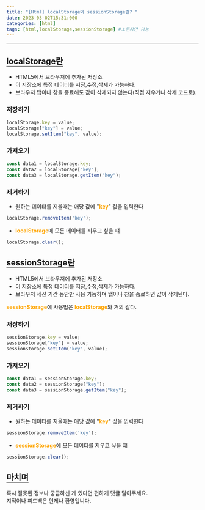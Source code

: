 ```yaml
---
title: "[Html] localStorage와 sessionStorage란? "
date: 2023-03-02T15:31:000
categories: [html]
tags: [html,localStorage,sessionStorage] #소문자만 가능
---
```


---

## <b style="border-bottom:2px solid gray">localStorage란</b>
- HTML5에서 브라우저에 추가된 저장소
- 이 저장소에 특정 데이터를 저장,수정,삭제가 가능하다.
- 브라우저 탭이나 창을 종료해도 값이 삭제되지 않는다(직접 지우거나 삭제 코드로).

### <b>저장하기</b>
```js
localStorage.key = value;
localStorage["key"] = value;
localStorage.setItem("key", value);
```

### <b>가져오기</b>
```js
const data1 = localStorage.key;
const data2 = localStorage["key"];
const data3 = localStorage.getItem("key");
```

### <b>제거하기</b>
- 원하는 데이터를 지울때는 애당 값에 "<strong style="color:orange">key</strong>" 값을 입력한다
```js
localStorage.removeItem('key');
```

- <strong style="color:orange">localStorage</strong>에 모든 데이터를 지우고 싶을 떄
```js
localStorage.clear();
```


## <b style="border-bottom:2px solid gray">sessionStorage란</b>
- HTML5에서 브라우저에 추가된 저장소
- 이 저장소에 특정 데이터를 저장,수정,삭제가 가능하다.
- 브라우저 세션 기간 동안만 사용 가능하며 탭이나 창을 종료하면 값이 삭제된다.

<p><strong style="color:orange">sessionStorage</strong>에 사용법은 <strong style="color:orange">localStorage</strong>와 거의 같다.</p>

### <b>저장하기</b>
```js
sessionStorage.key = value;
sessionStorage["key"] = value;
sessionStorage.setItem("key", value);
```

### <b>가져오기</b>
```js
const data1 = sessionStorage.key;
const data2 = sessionStorage["key"];
const data3 = sessionStorage.getItem("key");
```

### <b>제거하기</b>
- 원하는 데이터를 지울때는 애당 값에 "<strong style="color:orange">key</strong>" 값을 입력한다
```js
sessionStorage.removeItem('key');
```

- <strong style="color:orange">sessionStorage</strong>에 모든 데이터를 지우고 싶을 떄
```js
sessionStorage.clear();
```

## <b style="border-bottom:2px solid gray"><b>마치며</b></b>
<P>혹시 잘못된 정보나 궁금하신 게 있다면 편하게 댓글 달아주세요.<br/>
지적이나 피드백은 언제나 환영입니다.</p>